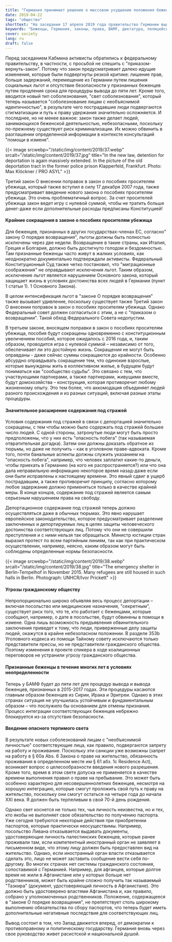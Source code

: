 ```yaml
---
title: "Германия принимает решение о массовом ухудшении положения беженцев"
date: 2019-04-22
tags: "общество"
shorttext: "На заседании 17 апреля 2019 года правительство Германии выдвинуло два закона о лишении беженцев."
keywords: "Беженцы, Германия, законы, права, BAMF, диктатура, полицейское государство, национализм, Средневековье, Основной закон"
cover: society
lang: ru
draft: false
---
```


Перед заседанием Кабмина активисты обратились к федеральному правительству, в частности, с просьбой не спешить с "приказом-вернуть-закон". Потому что закон предусматривает далеко идущие изменения, которые были подвергнуты резкой критике: лишение прав, больше задержаний, перемещение из Германии путем лишения социальных льгот и отсутствие безопасности у признанных беженцев путем продления срока для процедуры вывода до пяти лет. Кроме того, вводится новый тип соболезнования, "свет соболезнования", который теперь называется "соболезнование лицам с необъяснимой идентичностью", в результате чего пострадавшие люди подвергаются стигматизации и путь к праву удержания значительно осложняется. И последнее, но не менее важное: закон также делает людей, занимающихся беженской деятельностью, небезопасными, поскольку по-прежнему существует риск криминализации. Их можно обвинить в разглашении определенной информации в контексте консультаций "помощи в измене".

{{< image srcwebp="/static/img/content/2019/37.webp" srcalt="/static/img/content/2019/37.jpg" title="In the new law, detention for deportation is again massively extended. In the picture of the old deportation tract in the former police prison Klapperfeld, Frankfurt. Photo: Max Klöckner / PRO ASYL" >}}

Третий закон О внесении поправок в закон о пособиях просителям убежища, который также вступил в силу 17 декабря 2007 года, также предусматривает введение нового закона о пособиях просителям убежища. Это очень проблематичный вопрос. За счет просителей убежища закон ведет игру с нулевой суммой, чтобы не тратить больше денег-даже если дополнительные расходы предписаны Конституцией!

#### Крайние сокращения в законе о пособиях просителям убежища

Для беженцев, признанных в других государствах-членах ЕС, согласно" закону О порядке возвращения", льготы должны быть полностью исключены через две недели. Возвращение в такие страны, как Италия, Греция и Болгария, должно быть достигнуто голодом и бездомностью. Там признанные беженцы часто живут в жалких условиях, как неоднократно документально подтверждали активисты. Федеральный Конституционный Суд также четко постановил, что "миграционные соображения" не оправдывают исключения льгот. Таким образом, исключение льгот является нарушением Основного закона, который защищает жизнь в условиях достоинства всех людей в Германии (пункт 1 статьи 1). 1 Основного Закона). 

В целом интенсификация льгот в "законе О порядке возвращения" также вызывает удивление, поскольку существует также Третий закон О внесении поправок в закон о пособиях просителям убежища. Однако Федеральный совет должен согласиться с этим, а не с "приказом о возвращении". Такой обход Федерального Совета недопустим.

В третьем законе, вносящем поправки в закон о пособиях просителям убежища, пособия будут сокращены одновременно с конституционным увеличением пособий, которое ожидалось с 2016 года, и, таким образом, проводится игра с нулевой суммой – независимо от того, обеспечивает ли это достойную жизнь. Сокращения не могут быть оправданы - даже сейчас суммы сокращаются до крайности. Особенно абсурдно оправдывать сокращение тем, что одинокие взрослые, которые вынуждены жить в коллективном жилье, в будущем будут пониматься как "сообщество судьбы". Это связано с тем, что участвующими партнерами, а также партнерами, живущими вместе, будут домохозяйства – конструкция, которая противоречит любому жизненному опыту. Это тем более, что аккомодация объединяет людей разного происхождения и из разных ситуаций, включая разные этапы процедуры.

#### Значительное расширение содержания под стражей

Условия содержания под стражей в связи с депортацией значительно сокращены, с тем чтобы можно было содержать под стражей большее число людей. С одной стороны, затронутые люди могут быть просто предположены, что у них есть "опасность побега" (так называемая отвратительная догадка). Затем они должны доказать обратное из тюрьмы, но даже не получить – как в уголовном праве-адвоката. Кроме того, почти банальные аспекты должны служить указанием на "опасность побега", например, что человек заплатил какие-то деньги, чтобы приехать в Германию (на кого не распространяется?) или что она дала неправильную информацию некоторое время назад-даже если они были исправлены к настоящему времени. Это явный сдвиг в ущерб пострадавшим, а также противоречит принципу, согласно которому любое задержание должно применяться только в качестве крайней меры. В конце концов, содержание под стражей является самым серьезным нарушением права на свободу.

Депортационное содержание под стражей теперь должно осуществляться даже в обычных тюрьмах. Это явно нарушает европейское законодательство, которое предусматривает разделение заключенных и депортируемых лиц в целях защиты человеческого достоинства соответствующих лиц. Потому что они не совершили преступления и с ними нельзя так обращаться. Министр юстиции стран выразил протест по всем партийным линиям, так как при практическом осуществлении, например, неясно, каким образом могут быть соблюдены определенные нормы безопасности.

{{< image srcwebp="/static/img/content/2019/38.webp" srcalt="/static/img/content/2019/38.jpg" title="The emergency shelter in Berlin-Tempelhof in November 2015. Many refugees are still housed in such halls in Berlin. Photograph: UNHCR/Ivor Prickett" >}}

#### Угрозы гражданскому обществу

Непропорционально широко объявляя весь процесс депортации – включая посольство или медицинские назначения, "секретным", существует риск того, что те, кто работает с беженцами, которые сообщают, например, о дате в посольстве, будут обвинены в помощи в измене. Одна лишь возможность предъявления обвинительного заключения приведет к тому, что люди, приверженные делу защиты людей, окажутся в крайне небезопасном положении. В разделе 353b Уголовного кодекса из помощи Тайному совету исключаются только представители прессы, но не представители гражданского общества. Поэтому изменения в проекте спикера в ходе коалиционных переговоров не устранили угрозу гражданского общества.

#### Признанные беженцы в течение многих лет в условиях неопределенности

Теперь у БАМФ будет до пяти лет для процедур вывода и вывода беженцев, признанных в 2015-2017 годах. Эти процедуры касаются главным образом беженцев из Сирии, Ирака и Эритреи. Однако в этих странах ситуация не улучшилась устойчивым и фундаментальным образом – что послужило бы основанием для отмены признания. Процесс интеграции соответствующих беженцев небрежно блокируется из-за отсутствия безопасности.

#### Введение опасного терпимого света

В результате новых соболезнований лицам с "необъяснимой личностью" соответствующие лица, как правило, подвергаются запрету на работу и проживание. Поскольку эти санкции уже возможны (запрет на работу в § 60a Abs. 6 Закона о праве на жительство, обязанность проживания в определенном месте им § 61 абз. 1c Residence Act), возникает вопрос о целесообразности введения нового разрешения. Кроме того, время в этом свете допуска не применяется в качестве времени выполнения правил о праве на пребывание. Это может быть особенно характерно для несовершеннолетних беженцев, несмотря на хорошую интеграцию, которые смогут проложить свой путь к праву на жительство, поскольку они смогут остаться на четыре года до начала XXI века. Я должен быть терпеливым в свой 70-й день рождения.

Однако свет коснется не только тех, чья личность неизвестна, но и тех, кто якобы не выполняет свое обязательство по получению паспорта. Уже сегодня требуются некоторые действия при приобретении паспортов, которые практически неосуществимы. Например, посольство Ливана отказывается выдавать документы, удостоверяющие личность палестинских беженцев, которые ранее проживали там, если компетентный иностранный орган не заявляет в письменном виде, что этому лицу должен быть предоставлен вид на жительство. Однако, если иностранный орган власти отказывается сделать это, лицо не может заставить сообщение вести себя по-другому. Во многих странах нет системы гражданского состояния, сопоставимой с Германией. Например, для афганцев, которые долгое время не жили в Афганистане или у которых больше нет родственников, может быть крайне сложно получить так называемый "Тазкира" (документ, удостоверяющий личность в Афганистане). Это должно быть удостоверено властями Афганистана и, как правило, собрано у уполномоченных родственников. Положение, содержащееся в "законе О порядке возвращения", не препятствует столь широкому выполнению обязательства по сбору паспортов, что теперь будет иметь дополнительные негативные последствия для соответствующих лиц.

Вывод состоит в том, что Запад движется вперед, от демократии к противоправному и политическому государству. Германия вновь через свое руководство живет расистской и национальной душой.
